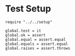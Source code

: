 Test Setup
==========

    require "../../setup"

    global.test = it
    global.ok = assert
    global.equal = assert.equal
    global.equals = assert.equal
    global.raises = assert.throws
